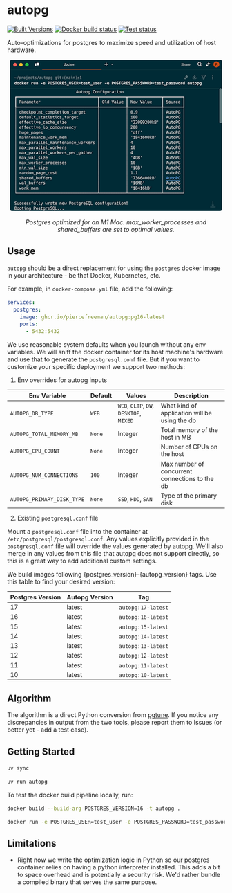 # autopg

[![Built Versions](https://img.shields.io/badge/autopg:latest-latest-black)](https://github.com/piercefreeman/autopg/pkgs/container/autopg)
[![Docker build status](https://github.com/piercefreeman/autopg/actions/workflows/docker.yml/badge.svg)](https://github.com/piercefreeman/autopg/actions)
[![Test status](https://github.com/piercefreeman/autopg/actions/workflows/test.yml/badge.svg)](https://github.com/piercefreeman/autopg/actions)

Auto-optimizations for postgres to maximize speed and utilization of host hardware.

<p align="center">
  <picture align="center">
    <img src="https://raw.githubusercontent.com/piercefreeman/autopg/refs/heads/main/docs/header.png" alt="Terminal" height="350" />
</picture>
</p>

<p align="center">
  <i>Postgres optimized for an M1 Mac. max_worker_processes and shared_buffers are set to optimal values.</i>
</p>

## Usage

`autopg` should be a direct replacement for using the `postgres` docker image in your architecture - be that Docker, Kubernetes, etc.

For example, in `docker-compose.yml` file, add the following:

```yaml
services:
  postgres:
    image: ghcr.io/piercefreeman/autopg:pg16-latest
    ports:
      - 5432:5432
```

We use reasonable system defaults when you launch without any env variables. We will sniff the docker container for its host machine's hardware and use that to generate the `postgresql.conf` file. But if you want to customize your specific deployment we support two methods:

1. Env overrides for autopg inputs

| Env Variable | Default | Values | Description |
| ------------ | ------- | ------ | ----------- |
| `AUTOPG_DB_TYPE` | `WEB` | `WEB`, `OLTP`, `DW`, `DESKTOP`, `MIXED` | What kind of application will be using the db |
| `AUTOPG_TOTAL_MEMORY_MB` | `None` | Integer | Total memory of the host in MB |
| `AUTOPG_CPU_COUNT` | `None` | Integer | Number of CPUs on the host |
| `AUTOPG_NUM_CONNECTIONS` | `100` | Integer | Max number of concurrent connections to the db |
| `AUTOPG_PRIMARY_DISK_TYPE` | `None` | `SSD`, `HDD`, `SAN` | Type of the primary disk |

2. Existing `postgresql.conf` file

Mount a `postgresql.conf` file into the container at `/etc/postgresql/postgresql.conf`. Any values explicitly provided in the `postgresql.conf` file will override the values generated by autopg. We'll also merge in any values from this file that autopg does not support directly, so this is a great way to add additional custom settings.

We build images following {postgres_version}-{autopg_version} tags. Use this table to find your desired version:

| Postgres Version | Autopg Version | Tag |
| ---------------- | -------------- | --- |
| 17               | latest          | `autopg:17-latest` |
| 16               | latest          | `autopg:16-latest` |
| 15               | latest          | `autopg:15-latest` |
| 14               | latest          | `autopg:14-latest` |
| 13               | latest          | `autopg:13-latest` |
| 12               | latest          | `autopg:12-latest` |
| 11               | latest          | `autopg:11-latest` |
| 10               | latest          | `autopg:10-latest` |

## Algorithm

The algorithm is a direct Python conversion from [pgtune](https://pgtune.leopard.in.ua/). If you notice any discrepancies in output from the two tools, please report them to Issues (or better yet - add a test case).

## Getting Started

```bash
uv sync
```

```bash
uv run autopg
```

To test the docker build pipeline locally, run:

```bash
docker build --build-arg POSTGRES_VERSION=16 -t autopg .
```

```bash
docker run -e POSTGRES_USER=test_user -e POSTGRES_PASSWORD=test_password autopg
```

## Limitations

- Right now we write the optimization logic in Python so our postgres container relies on having a python interpreter installed. This adds a bit to space overhead and is potentially a security risk. We'd rather bundle a compiled binary that serves the same purpose.
